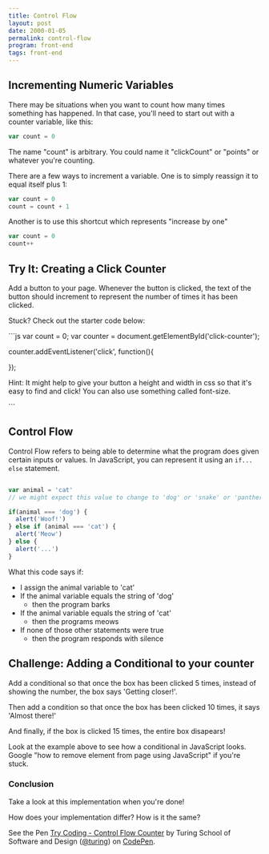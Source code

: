 ```yaml
---
title: Control Flow
layout: post
date: 2000-01-05
permalink: control-flow
program: front-end
tags: front-end
---
```


## Incrementing Numeric Variables

There may be situations when you want to count how many times something has happened. In that case, you'll need to start out with a counter variable, like this:

```js
var count = 0
```

The name "count" is arbitrary. You could name it "clickCount" or "points" or whatever you're counting.

There are a few ways to increment a variable. One is to simply reassign it to equal itself plus 1:

```js
var count = 0
count = count + 1
```

Another is to use this shortcut which represents "increase by one"

```js
var count = 0
count++
```

<div class="try-it">
<h2>Try It: Creating a Click Counter</h2>

<p>Add a button to your page. Whenever the button is clicked, the text of the button should increment to represent the number of times it has been clicked.</p>

Stuck? Check out the starter code below:
</div>
```js
var count = 0;
var counter = document.getElementById('click-counter');

counter.addEventListener('click', function(){
  
});

<p>Hint: It might help to give your button a height and width in css so that it's easy to find and click! You can also use something called font-size. </p>
```

## Control Flow

Control Flow refers to being able to determine what the program does given certain inputs or values. In JavaScript, you can represent it using an `if... else` statement.

```js

var animal = 'cat'
// we might expect this value to change to 'dog' or 'snake' or 'panther'

if(animal === 'dog') {
  alert('Woof!')
} else if (animal === 'cat') {
  alert('Meow')
} else {
  alert('...')
}

```

What this code says if:

  - I assign the animal variable to 'cat'
  - If the animal variable equals the string of 'dog'
    - then the program barks
  - If the animal variable equals the string of 'cat'
    - then the programs meows
  - If none of those other statements were true
    - then the program responds with silence


<div class="try-it">
<h2>Challenge: Adding a Conditional to your counter</h2>

<p>Add a conditional so that once the box has been clicked 5 times, instead of showing the number, the box says 'Getting closer!'.</p>

<p>Then add a condition so that once the box has been clicked 10 times, it says 'Almost there!'</p> 

<p>And finally, if the box is clicked 15 times, the entire box disapears!</p>

<p>Look at the example above to see how a conditional in JavaScript looks. Google "how to remove element from page using JavaScript" if you're stuck.</p>
</div>

### Conclusion

Take a look at this implementation when you're done!

How does your implementation differ? How is it the same?

<p data-height="300" data-theme-id="23788" data-slug-hash="dWPvJR" data-default-tab="result" data-user="turing" data-embed-version="2" data-pen-title="Try Coding - Control Flow Counter" data-preview="true" class="codepen">See the Pen <a href="http://codepen.io/team/turing/pen/dWPvJR/">Try Coding - Control Flow Counter</a> by Turing School of Software and Design (<a href="http://codepen.io/turing">@turing</a>) on <a href="http://codepen.io">CodePen</a>.</p>
<script async src="https://production-assets.codepen.io/assets/embed/ei.js"></script>